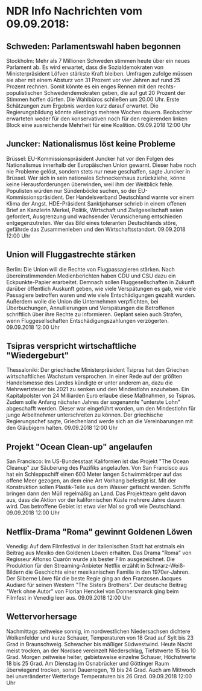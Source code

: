# NDR Info Nachrichten vom 09.09.2018:


## Schweden: Parlamentswahl haben begonnen
Stockholm: Mehr als 7 Millionen Schweden stimmen heute über ein neues Parlament ab. Es wird erwartet, dass die Sozialdemokraten von Ministerpräsident Löfven stärkste Kraft bleiben. Umfragen zufolge müssen sie aber mit einem Absturz von 31 Prozent vor vier Jahren auf rund 25 Prozent rechnen. Somit könnte es ein enges Rennen mit den rechts-populistischen Schwedendemokraten geben, die auf gut 20 Prozent der Stimmen hoffen dürfen. Die Wahlbüros schließen um 20.00 Uhr. Erste Schätzungen zum Ergebnis werden kurz darauf erwartet. Die Regierungsbildung könnte allerdings mehrere Wochen dauern. Beobachter erwarteten weder für den konservativen noch für den regierenden linken Block eine ausreichende Mehrheit für eine Koalition. 09.09.2018 12:00 Uhr 

## Juncker: Nationalismus löst keine Probleme
Brüssel: EU-Kommissionspräsident Juncker hat vor den Folgen des Nationalismus innerhalb der Europäischen Union gewarnt. Dieser habe noch nie Probleme gelöst, sondern stets nur neue geschaffen, sagte Juncker in Brüssel. Wer sich in sein nationales Schneckenhaus zurückziehe, könne keine Herausforderungen überwinden, weil ihm der Weitblick fehle. Populisten würden nur Sündenböcke suchen, so der EU-Kommissionspräsident. Der Handelsverband Deutschland warnte vor einem Klima der Angst. HDE-Präsident Sanktjohanser schrieb in einem offenen Brief an Kanzlerin Merkel, Politik, Wirtschaft und Zivilgesellschaft seien gefordert, Ausgrenzung und wachsender Verunsicherung entschieden entgegenzutreten. Wer das Bild eines toleranten Deutschlands störe, gefährde das Zusammenleben und den Wirtschaftsstandort. 09.09.2018 12:00 Uhr 

## Union will Fluggastrechte stärken
Berlin: Die Union will die Rechte von Flugpassagieren stärken. Nach übereinstimmenden Medienberichten haben CDU und CSU dazu ein Eckpunkte-Papier erarbeitet. Demnach sollen Fluggesellschaften in Zukunft darüber öffentlich Auskunft geben, wie viele Verspätungen es gab, wie viele Passagiere betroffen waren und wie viele Entschädigungen gezahlt wurden. Außerdem wolle die Union die Unternehmen verpflichten, bei Überbuchungen, Annullierungen und Verspätungen die Betroffenen schriftlich über ihre Rechte zu informieren. Geplant seien auch Strafen, wenn Fluggesellschaften Entschädigungszahlungen verzögerten. 09.09.2018 12:00 Uhr 

## Tsipras verspricht wirtschaftliche "Wiedergeburt"
Thessaloniki: Der griechische Ministerpräsident Tsipras hat den Griechen wirtschaftliches Wachstum versprochen. In einer Rede auf der größten Handelsmesse des Landes kündigte er unter anderem an, dazu die Mehrwertsteuer bis 2021 zu senken und den Mindestlohn anzuheben. Ein Kapitalpolster von 24 Milliarden Euro erlaube diese Maßnahmen, so Tsipras. Zudem solle Anfang nächsten Jahres der sogenannte "unterste Lohn" abgeschafft werden. Dieser war eingeführt worden, um den Mindestlohn für junge Arbeitnehmer unterschreiten zu können. Der griechische Regierungschef sagte, Griechenland werde sich an die Vereinbarungen mit den Gläubigern halten. 09.09.2018 12:00 Uhr 

## Projekt "Ocean Clean-up" angelaufen
San Francisco: Im US-Bundesstaat Kalifornien ist das Projekt "The Ocean Cleanup" zur Säuberung des Pazifiks angelaufen. Von San Francisco aus hat ein Schleppschiff einen 600 Meter langen Schwimmkörper auf das offene Meer gezogen, an dem eine Art Vorhang befestigt ist. Mit der Konstruktion sollen Plastik-Teile aus dem Wasser gefischt werden. Schiffe bringen dann den Müll regelmäßig an Land. Das Projektteam geht davon aus, dass die Aktion vor der kalifornischen Küste mehrere Jahre dauern wird. Das betroffene Gebiet ist etwa vier Mal so groß wie Deutschland. 09.09.2018 12:00 Uhr 

## Netflix-Drama "Roma" gewinnt Goldenen Löwen
Venedig: Auf dem Filmfestival in der italienischen Stadt hat erstmals ein Beitrag aus Mexiko den Goldenen Löwen erhalten. Das Drama "Roma" von Regisseur Alfonso Cuarón wurde als bester Film ausgezeichnet. Die Produktion für den Streaming-Anbieter Netflix erzählt in Schwarz-Weiß-Bildern die Geschichte einer mexikanischen Familie in den 1970er-Jahren. Der Silberne Löwe für die beste Regie ging an den Franzosen Jacques Audiard für seinen Western "The Sisters Brothers". Der deutsche Beitrag "Werk ohne Autor" von Florian Henckel von Donnersmarck ging beim Filmfest in Venedig leer aus. 09.09.2018 12:00 Uhr 

## Wettervorhersage
Nachmittags zeitweise sonnig, im nordwestlichen Niedersachsen dichtere Wolkenfelder und kurze Schauer, Temperaturen von 18 Grad auf Sylt bis 23 Grad in Braunschweig. Schwacher bis mäßiger Südwestwind. Heute Nacht meist trocken, an der Nordsee vereinzelt Niederschlag,  Tiefstwerte 15 bis 10 Grad. Morgen zeitweise heiter, gebietsweise einzelne Schauer, Höchstwerte 18 bis 25 Grad. Am Dienstag im Osnabrücker und Göttinger Raum überwiegend trocken, sonst Dauerregen, 19 bis 24 Grad. Auch am Mittwoch bei unveränderter Wetterlage Temperaturen bis 26 Grad. 09.09.2018 12:00 Uhr 
